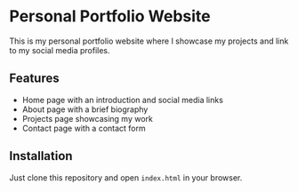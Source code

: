 # Personal Portfolio Website
This is my personal portfolio website where I showcase my projects and link to my social media profiles.

## Features
- Home page with an introduction and social media links
- About page with a brief biography
- Projects page showcasing my work
- Contact page with a contact form

## Installation
Just clone this repository and open `index.html` in your browser.
